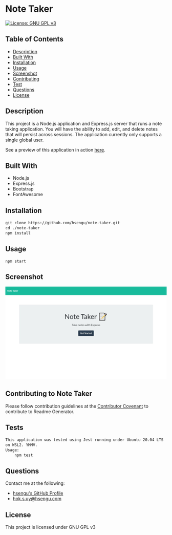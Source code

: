 # Note Taker
[![License: GNU GPL v3](https://img.shields.io/badge/License-GNU%20GPL%20v3-blue.svg)](https://www.gnu.org/licenses/gpl-3.0)

## Table of Contents
* [Description](#description)
* [Built With](#built-with)
* [Installation](#installation)
* [Usage](#usage)
* [Screenshot](#screenshot)
* [Contributing](#contributing-to-note-taker)
* [Test](#test)
* [Questions](#questions)
* [License](#license)

## Description
This project is a Node.js application and Express.js server that runs a note taking application. You will have the ability to add, edit, and delete notes that will persist across sessions. The application currently only supports a single global user.

See a preview of this application in action [here](https://drive.google.com/file/d/1p-C6sNkn8U5RVqPYREYDdxFSt_PmO2xr/view?usp=sharing).

## Built With
- Node.js
- Express.js
- Bootstrap
- FontAwesome

## Installation
	git clone https://github.com/hsengu/note-taker.git
	cd ./note-taker
	npm install

## Usage
	npm start

## Screenshot
![Screenshot](./assets/Screenshots/Screenshot.jpg)

## Contributing to Note Taker
Please follow contribution guidelines at the [Contributor Covenant](https://www.contributor-covenant.org/version/2/1/code_of_conduct/) to contribute to Readme Generator.

## Tests
    This application was tested using Jest running under Ubuntu 20.04 LTS on WSL2. YMMV.
    Usage:
	    npm test

## Questions
Contact me at the following:
- [hsengu's GitHub Profile](https://github.com/hsengu)
- hok.s.uy@hsengu.com

## License
This project is licensed under GNU GPL v3
